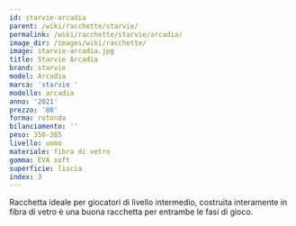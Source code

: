 ```yaml
---
id: starvie-arcadia
parent: /wiki/racchette/starvie/
permalink: /wiki/racchette/starvie/arcadia/
image_dir: /images/wiki/racchette/
image: starvie-arcadia.jpg
title: Starvie Arcadia
brand: starvie
model: Arcadia
marca: 'starvie '
modello: arcadia
anno: '2021'
prezzo: '80'
forma: rotonda
bilanciamento: ''
peso: 350-385
livello: uomo
materiale: fibra di vetro
gomma: EVA soft
superficie: liscia
index: 3
---
```

Racchetta ideale per giocatori di livello intermedio, costruita interamente in fibra di vetro è una buona racchetta per entrambe le fasi di gioco.